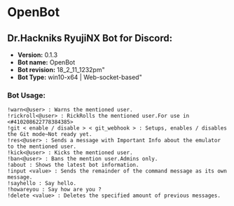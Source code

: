 # OpenBot 

## Dr.Hackniks RyujiNX Bot for Discord: 
* **Version:** 0.1.3
* **Bot name:** OpenBot
* **Bot revision:** 18_2_11_1232pm" 
* **Bot Type:** win10-x64 | Web-socket-based" 

### Bot Usage: 
```
!warn<@user> : Warns the mentioned user.
!rickroll<@user> : RickRolls the mentioned user.For use in <#410208622778384385> 
!git < enable / disable > < git_webhook > : Setups, enables / disables the Git mode~Not ready yet.
!res<@user> : Sends a message with Important Info about the emulator to the mentioned user.
!kick<@user> : Kicks the mentioned user.
!ban<@user> : Bans the mention user.Admins only.
!about : Shows the latest bot information.
!input <value> : Sends the remainder of the command message as its own message.
!sayhello : Say hello.
!howareyou : Say how are you ?
!delete <value> : Deletes the specified amount of previous messages.
```
